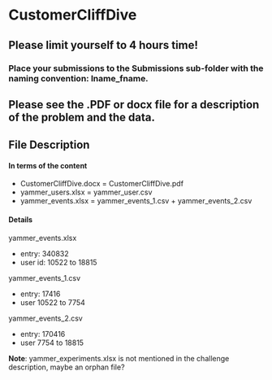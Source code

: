 # CustomerCliffDive
## Please limit yourself to 4 hours time!
### Place your submissions to the Submissions sub-folder with the naming convention: lname_fname.


## Please see the .PDF or docx file for a description of the problem and the data.



## File Description
#### In terms of the content
- CustomerCliffDive.docx = CustomerCliffDive.pdf  
- yammer_users.xlsx = yammer_user.csv
- yammer_events.xlsx = yammer_events_1.csv + yammer_events_2.csv
  
#### Details
yammer_events.xlsx
- entry: 340832
- user id: 10522 to 18815

yammer_events_1.csv  
- entry: 17416
- user 10522 to 7754
  
yammer_events_2.csv  
- entry: 170416
- user 7754 to 18815
  
**Note**: yammer_experiments.xlsx is not mentioned in the challenge description, maybe an orphan file?
